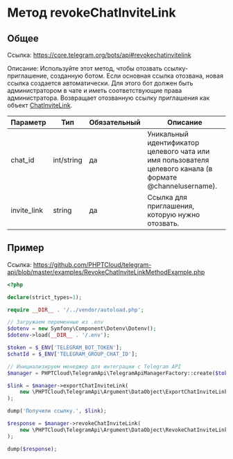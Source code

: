 # Метод revokeChatInviteLink

## Общее

Ссылка: https://core.telegram.org/bots/api#revokechatinvitelink

Описание:
Используйте этот метод, чтобы отозвать ссылку-приглашение, созданную ботом. Если основная ссылка отозвана, новая ссылка создается автоматически. Для этого бот должен быть администратором в чате и иметь соответствующие права администратора. Возвращает отозванную ссылку приглашения как объект [ChatInviteLink](https://core.telegram.org/bots/api#chatinvitelink).

| Параметр    | Тип        | Обязательный | Описание                                                                                                  |
|-------------|------------|--------------|-----------------------------------------------------------------------------------------------------------|
| chat_id     | int/string | да           | Уникальный идентификатор целевого чата или имя пользователя целевого канала (в формате @channelusername). |
| invite_link | string     | да           | Ссылка для приглашения, которую нужно отозвать.                                                           |


## Пример

Ссылка: https://github.com/PHPTCloud/telegram-api/blob/master/examples/RevokeChatInviteLinkMethodExample.php

```php
<?php

declare(strict_types=1);

require __DIR__ . '/../vendor/autoload.php';

// Загружаем переменные из .env
$dotenv = new Symfony\Component\Dotenv\Dotenv();
$dotenv->load(__DIR__ . '/.env');

$token = $_ENV['TELEGRAM_BOT_TOKEN'];
$chatId = $_ENV['TELEGRAM_GROUP_CHAT_ID'];

// Инициализируем менеджер для интеграции с Telegram API
$manager = PHPTCloud\TelegramApi\TelegramApiManagerFactory::create($token);

$link = $manager->exportChatInviteLink(
    new \PHPTCloud\TelegramApi\Argument\DataObject\ExportChatInviteLinkArgument($chatId),
);

dump('Получили ссылку.', $link);

$response = $manager->revokeChatInviteLink(
    new \PHPTCloud\TelegramApi\Argument\DataObject\RevokeChatInviteLinkArgument($chatId, $link),
);

dump($response);

```
